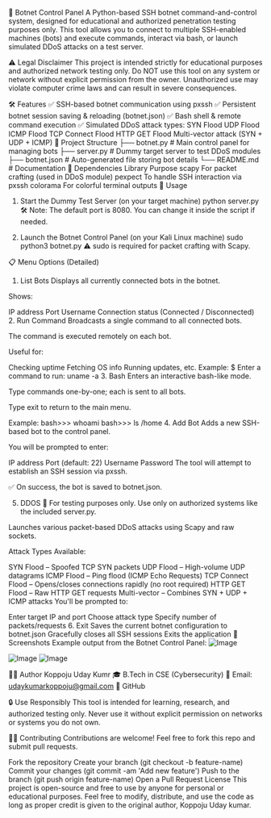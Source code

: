🧠 Botnet Control Panel
A Python-based SSH botnet command-and-control system, designed for educational and authorized penetration testing purposes only. This tool allows you to connect to multiple SSH-enabled machines (bots) and execute commands, interact via bash, or launch simulated DDoS attacks on a test server.

⚠️ Legal Disclaimer
This project is intended strictly for educational purposes and authorized network testing only.
Do NOT use this tool on any system or network without explicit permission from the owner.
Unauthorized use may violate computer crime laws and can result in severe consequences.

🛠️ Features
✅ SSH-based botnet communication using pxssh
✅ Persistent botnet session saving & reloading (botnet.json)
✅ Bash shell & remote command execution
✅ Simulated DDoS attack types:
SYN Flood
UDP Flood
ICMP Flood
TCP Connect Flood
HTTP GET Flood
Multi-vector attack (SYN + UDP + ICMP)
📁 Project Structure
├── botnet.py           # Main control panel for managing bots
├── server.py           # Dummy target server to test DDoS modules
├── botnet.json         # Auto-generated file storing bot details
└── README.md           # Documentation
🧩 Dependencies
Library	Purpose
scapy	For packet crafting (used in DDoS module)
pexpect	To handle SSH interaction via pxssh
colorama	For colorful terminal outputs
🚀 Usage
1. Start the Dummy Test Server (on your target machine)
python server.py
🛠️ Note: The default port is 8080. You can change it inside the script if needed.

2. Launch the Botnet Control Panel (on your Kali Linux machine)
sudo python3 botnet.py
⚠️ sudo is required for packet crafting with Scapy.

📋 Menu Options (Detailed)
1. List Bots
Displays all currently connected bots in the botnet.

Shows:

IP address
Port
Username
Connection status (Connected / Disconnected)
2. Run Command
Broadcasts a single command to all connected bots.

The command is executed remotely on each bot.

Useful for:

Checking uptime
Fetching OS info
Running updates, etc.
Example: 
$ Enter a command to run: uname -a
3. Bash
Enters an interactive bash-like mode.

Type commands one-by-one; each is sent to all bots.

Type exit to return to the main menu.

Example:
bash>>> whoami
bash>>> ls /home
4. Add Bot
Adds a new SSH-based bot to the control panel.

You will be prompted to enter:

IP address
Port (default: 22)
Username
Password
The tool will attempt to establish an SSH session via pxssh.

✅ On success, the bot is saved to botnet.json.

5. DDOS
🚨 For testing purposes only.
Use only on authorized systems like the included server.py.

Launches various packet-based DDoS attacks using Scapy and raw sockets.

Attack Types Available:

SYN Flood – Spoofed TCP SYN packets
UDP Flood – High-volume UDP datagrams
ICMP Flood – Ping flood (ICMP Echo Requests)
TCP Connect Flood – Opens/closes connections rapidly (no root required)
HTTP GET Flood – Raw HTTP GET requests
Multi-vector – Combines SYN + UDP + ICMP attacks
You'll be prompted to:

Enter target IP and port
Choose attack type
Specify number of packets/requests
6. Exit
Saves the current botnet configuration to botnet.json
Gracefully closes all SSH sessions
Exits the application
📸 Screenshots
Example output from the Botnet Control Panel:
![Image](https://github.com/user-attachments/assets/e273bdb2-7315-4b1f-8826-43582ae38102)

![Image](https://github.com/user-attachments/assets/75e7147d-4db0-4f27-b088-dd62768fe2ef)
![Image](https://github.com/user-attachments/assets/962a55ff-9d33-4f50-b149-d50681fca68e)

👨‍💻 Author
Koppoju Uday Kumr
🎓 B.Tech in CSE (Cybersecurity)
📧 Email: udaykumarkoppoju@gmail.com
🔗 GitHub

🔒 Use Responsibly
This tool is intended for learning, research, and authorized testing only.
Never use it without explicit permission on networks or systems you do not own.

🙋‍♂️ Contributing
Contributions are welcome! Feel free to fork this repo and submit pull requests.

Fork the repository
Create your branch (git checkout -b feature-name)
Commit your changes (git commit -am 'Add new feature')
Push to the branch (git push origin feature-name)
Open a Pull Request
License
This project is open-source and free to use by anyone for personal or educational purposes.
Feel free to modify, distribute, and use the code as long as proper credit is given to the original author, Koppoju Uday kumar.
